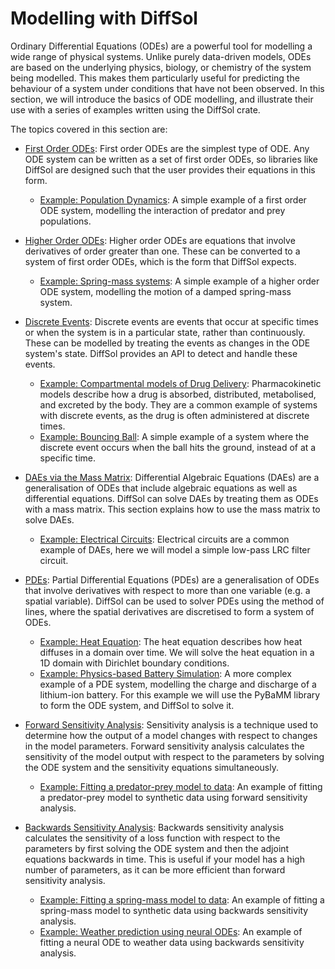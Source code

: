 # Modelling with DiffSol

Ordinary Differential Equations (ODEs) are a powerful tool for modelling a wide range of physical systems. Unlike purely data-driven models, ODEs are based on the underlying physics, biology, or chemistry of the system being modelled. This makes them particularly useful for predicting the behaviour of a system under conditions that have not been observed. In this section, we will introduce the basics of ODE modelling, and illustrate their use with a series of examples written using the DiffSol crate.

The topics covered in this section are:
- [First Order ODEs](./primer/first_order_odes.md): First order ODEs are the simplest type of ODE. Any ODE system can be written as a set of first order ODEs, so libraries like DiffSol are designed such that the user provides their equations in this form.
    - [Example: Population Dynamics](./primer/population_dynamics.md): A simple example of a first order ODE system, modelling the interaction of predator and prey populations.
- [Higher Order ODEs](./primer/higher_order_odes.md): Higher order ODEs are equations that involve derivatives of order greater than one. These can be converted to a system of first order ODEs, which is the form that DiffSol expects.
    - [Example: Spring-mass systems](./primer/spring_mass_systems.md): A simple example of a higher order ODE system, modelling the motion of a damped spring-mass system.
- [Discrete Events](./primer/discrete_events.md): Discrete events are events that occur at specific times or when the system is in a particular state, rather than continuously. These can be modelled by treating the events as changes in the ODE system's state. DiffSol provides an API to detect and handle these events.
    - [Example: Compartmental models of Drug Delivery](./primer/compartmental_models_of_drug_delivery.md): Pharmacokinetic models describe how a drug is absorbed, distributed, metabolised, and excreted by the body. They are a common example of systems with discrete events, as the drug is often administered at discrete times.
    - [Example: Bouncing Ball](./primer/bouncing_ball.md): A simple example of a system where the discrete event occurs when the ball hits the ground, instead of at a specific time.
- [DAEs via the Mass Matrix](./primer/the_mass_matrix.md): Differential Algebraic Equations (DAEs) are a generalisation of ODEs that include algebraic equations as well as differential equations. DiffSol can solve DAEs by treating them as ODEs with a mass matrix. This section explains how to use the mass matrix to solve DAEs.
    - [Example: Electrical Circuits](./primer/electrical_circuits.md): Electrical circuits are a common example of DAEs, here we will model a simple low-pass LRC filter circuit.
- [PDEs](./primer/pdes.md): Partial Differential Equations (PDEs) are a generalisation of ODEs that involve derivatives with respect to more than one variable (e.g. a spatial variable). DiffSol can be used to solver PDEs using the method of lines, where the spatial derivatives are discretised to form a system of ODEs.
    - [Example: Heat Equation](./primer/heat_equation.md): The heat equation describes how heat diffuses in a domain over time. We will solve the heat equation in a 1D domain with Dirichlet boundary conditions.
    - [Example: Physics-based Battery Simulation](./primer/physics_based_battery_simulation.md): A more complex example of a PDE system, modelling the charge and discharge of a lithium-ion battery. For this example we will use the PyBaMM library to form the ODE system, and DiffSol to solve it.
    
- [Forward Sensitivity Analysis](./primer/forward_sensitivity_analysis.md): Sensitivity analysis is a technique used to determine how the output of a model changes with respect to changes in the model parameters. Forward sensitivity analysis calculates the sensitivity of the model output with respect to the parameters by solving the ODE system and the sensitivity equations simultaneously.
    - [Example: Fitting a predator-prey model to data](./primer/population_dynamics_fitting.md): An example of fitting a predator-prey model to synthetic data using forward sensitivity analysis.
- [Backwards Sensitivity Analysis](./primer/backwards_sensitivity_analysis.md): Backwards sensitivity analysis calculates the sensitivity of a loss function with respect to the parameters by first solving the ODE system and then the adjoint equations backwards in time. This is useful if your model has a high number of parameters, as it can be more efficient than forward sensitivity analysis.
    - [Example: Fitting a spring-mass model to data](./primer/spring_mass_fitting.md): An example of fitting a spring-mass model to synthetic data using backwards sensitivity analysis.
    - [Example: Weather prediction using neural ODEs](./primer/weather_neural_ode.md): An example of fitting a neural ODE to weather data using backwards sensitivity analysis.
